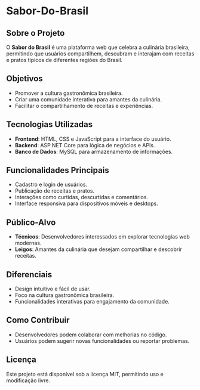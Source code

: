# Sabor-Do-Brasil

## Sobre o Projeto
O **Sabor do Brasil** é uma plataforma web que celebra a culinária brasileira, permitindo que usuários compartilhem, descubram e interajam com receitas e pratos típicos de diferentes regiões do Brasil.

## Objetivos
- Promover a cultura gastronômica brasileira.
- Criar uma comunidade interativa para amantes da culinária.
- Facilitar o compartilhamento de receitas e experiências.

## Tecnologias Utilizadas
- **Frontend**: HTML, CSS e JavaScript para a interface do usuário.
- **Backend**: ASP.NET Core para lógica de negócios e APIs.
- **Banco de Dados**: MySQL para armazenamento de informações.

## Funcionalidades Principais
- Cadastro e login de usuários.
- Publicação de receitas e pratos.
- Interações como curtidas, descurtidas e comentários.
- Interface responsiva para dispositivos móveis e desktops.

## Público-Alvo
- **Técnicos**: Desenvolvedores interessados em explorar tecnologias web modernas.
- **Leigos**: Amantes da culinária que desejam compartilhar e descobrir receitas.

## Diferenciais
- Design intuitivo e fácil de usar.
- Foco na cultura gastronômica brasileira.
- Funcionalidades interativas para engajamento da comunidade.

## Como Contribuir
- Desenvolvedores podem colaborar com melhorias no código.
- Usuários podem sugerir novas funcionalidades ou reportar problemas.

## Licença
Este projeto está disponível sob a licença MIT, permitindo uso e modificação livre.
